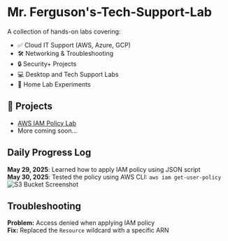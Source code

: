 # Mr. Ferguson's-Tech-Support-Lab

A collection of hands-on labs covering:

- ✅ Cloud IT Support (AWS, Azure, GCP)
- 🛠 Networking & Troubleshooting
- 🔒 Security+ Projects
- 💻 Desktop and Tech Support Labs
- 🧪 Home Lab Experiments

## 🔗 Projects

- [AWS IAM Policy Lab](./aws-iam-policy-lab)
- More coming soon...

## Daily Progress Log
**May 29, 2025**: Learned how to apply IAM policy using JSON script  
**May 30, 2025**: Tested the policy using AWS CLI: `aws iam get-user-policy`
![S3 Bucket Screenshot](s3_bucket_created.png)
## Troubleshooting

**Problem:** Access denied when applying IAM policy  
**Fix:** Replaced the `Resource` wildcard with a specific ARN  

